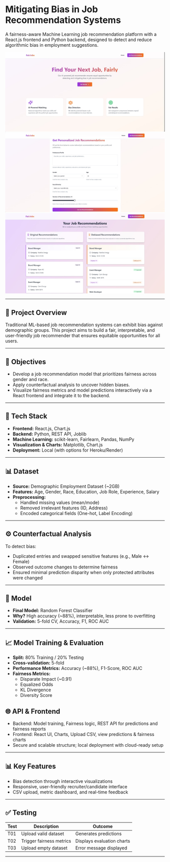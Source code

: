 # Mitigating Bias in Job Recommendation Systems

A fairness-aware Machine Learning job recommendation platform with a React.js frontend and Python backend, designed to detect and reduce algorithmic bias in employment suggestions.

![Alt Text](https://raw.githubusercontent.com/riddhi-testcases/Job-Recommendation-System/main/public/1..jpg)
![Alt Text](https://raw.githubusercontent.com/riddhi-testcases/Job-Recommendation-System/main/public/2..jpg)
![Alt Text](https://raw.githubusercontent.com/riddhi-testcases/Job-Recommendation-System/main/public/3..jpg)

---

## 🚀 Project Overview

Traditional ML-based job recommendation systems can exhibit bias against demographic groups. This project aims to build a fair, interpretable, and user-friendly job recommender that ensures equitable opportunities for all users.

---

## 🎯 Objectives

- Develop a job recommendation model that prioritizes fairness across gender and race.
- Apply counterfactual analysis to uncover hidden biases.
- Visualize fairness metrics and model predictions interactively via a React frontend and integrate it to the backend.

---

## 🧰 Tech Stack

- **Frontend:** React.js, Chart.js
- **Backend:** Python, REST API, Joblib
- **Machine Learning:** scikit-learn, Fairlearn, Pandas, NumPy
- **Visualization & Charts:** Matplotlib, Chart.js
- **Deployment:** Local (with options for Heroku/Render)

---

## 📊 Dataset

- **Source:** Demographic Employment Dataset (~2GB)
- **Features:** Age, Gender, Race, Education, Job Role, Experience, Salary
- **Preprocessing:**
  - Handled missing values (mean/mode)
  - Removed irrelevant features (ID, Address)
  - Encoded categorical fields (One-hot, Label Encoding)

---

## ⚙️ Counterfactual Analysis

To detect bias:
- Duplicated entries and swapped sensitive features (e.g., Male ↔ Female)
- Observed outcome changes to determine fairness
- Ensured minimal prediction disparity when only protected attributes were changed 

---

## 🤖 Model

- **Final Model:** Random Forest Classifier  
- **Why?** High accuracy (~88%), interpretable, less prone to overfitting  
- **Validation:** 5-fold CV, Accuracy, F1, ROC AUC

---


## 📈 Model Training & Evaluation

- **Split:** 80% Training / 20% Testing
- **Cross-validation:** 5-fold
- **Performance Metrics:** Accuracy (~88%), F1-Score, ROC AUC
- **Fairness Metrics:**
  - Disparate Impact (~0.91)
  - Equalized Odds
  - KL Divergence
  - Diversity Score

## 🌐 API & Frontend

- Backend: Model training, Fairness logic, REST API for predictions and fairness reports  
- Frontend: React UI, Charts, Upload CSV, view predictions & fairness charts  
- Secure and scalable structure; local deployment with cloud-ready setup

---

## 📊 Key Features

- Bias detection through interactive visualizations  
- Responsive, user-friendly recruiter/candidate interface  
- CSV upload, metric dashboard, and real-time feedback  

---

## ✅ Testing

| Test | Description              | Outcome                      |
|------|--------------------------|------------------------------|
| T01  | Upload valid dataset     | Generates predictions        |
| T02  | Trigger fairness metrics | Displays evaluation charts   |
| T03  | Upload empty dataset     | Error message displayed      |

---


